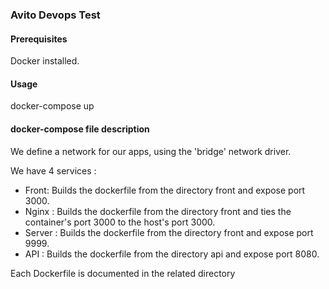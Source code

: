 ### Avito Devops Test

#### Prerequisites
Docker installed.

#### Usage
docker-compose up

#### docker-compose file description

We define a network for our apps, using the 'bridge' network driver.

We have 4 services :
* Front:
Builds the dockerfile from the directory front and expose port 3000.
* Nginx :
Builds the dockerfile from the directory front and ties the container's port 3000 to the host's port 3000.
* Server :
Builds the dockerfile from the directory front and expose port 9999.
* API :
Builds the dockerfile from the directory api and expose port 8080.

Each Dockerfile is documented in the related directory
